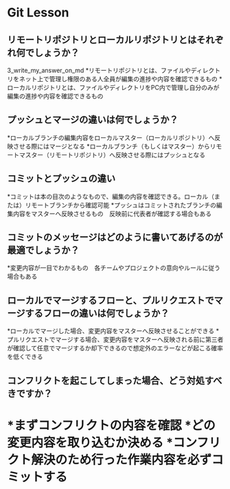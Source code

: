 # Git Lesson

## リモートリポジトリとローカルリポジトリとはそれぞれ何でしょうか？

3_write_my_answer_on_md
*リモートリポジトリとは、ファイルやディレクトリをネット上で管理し権限のある人全員が編集の進捗や内容を確認できるもの
*ローカルリポジトリとは、ファイルやディレクトリをPC内で管理し自分のみが編集の進捗や内容を確認できるもの

## プッシュとマージの違いは何でしょうか？

*ローカルブランチの編集内容をローカルマスター（ローカルリポジトリ）へ反映させる際にはマージとなる
*ローカルブランチ（もしくはマスター）からリモートマスター（リモートリポジトリ）へ反映させる際にはプッシュとなる

## コミットとプッシュの違い

*コミットは本の目次のようなもので、編集の内容を確認できる。ローカル（または）リモートブランチから確認可能
*プッシュはコミットされたブランチの編集内容をマスターへ反映させるもの　反映前に代表者が確認する場合もある

## コミットのメッセージはどのように書いてあげるのが最適でしょうか？

*変更内容が一目でわかるもの　各チームやプロジェクトの意向やルールに従う場合もある

## ローカルでマージするフローと、プルリクエストでマージするフローの違いは何でしょうか？

*ローカルでマージした場合、変更内容をマスターへ反映させることができる
*プルリクエストでマージする場合、変更内容をマスターへ反映される前に第三者が確認して任意でマージするか却下できるので想定外のエラーなどが起こる確率を低くできる

## コンフリクトを起こしてしまった場合、どう対処すべきですか？

*まずコンフリクトの内容を確認
*どの変更内容を取り込むか決める
*コンフリクト解決のため行った作業内容を必ずコミットする
=======